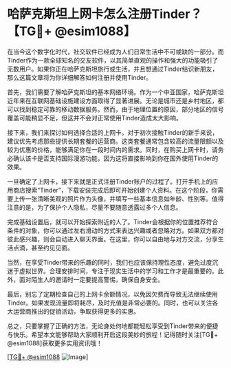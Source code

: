# 哈萨克斯坦上网卡怎么注册Tinder？【TG💪+ @esim1088】

在当今这个数字化时代，社交软件已经成为人们日常生活中不可或缺的一部分。而Tinder作为一款全球知名的交友软件，以其简单直观的操作和强大的功能吸引了无数用户。如果你正在哈萨克斯坦旅行或生活，并且想通过Tinder结识新朋友，那么这篇文章将为你详细解答如何注册并使用Tinder。

首先，我们需要了解哈萨克斯坦的基本网络环境。作为一个中亚国家，哈萨克斯坦近年来在互联网基础设施建设方面取得了显著进展。无论是城市还是乡村地区，都可以找到稳定可靠的移动数据服务。然而，由于地理位置的原因，部分地区的信号覆盖可能稍显不足，但这并不会对正常使用Tinder造成太大影响。

接下来，我们来探讨如何选择合适的上网卡。对于初次接触Tinder的新手来说，建议优先考虑那些提供长期套餐的运营商。这类套餐通常包含较高的流量限额以及较为优惠的价格，能够满足你在一段时间内的需求。同时，在购买上网卡时，请务必确认该卡是否支持国际漫游功能，因为这将直接影响到你在国外使用Tinder的效果。

一旦确定了上网卡，接下来就是正式注册Tinder账户的过程了。打开手机上的应用商店搜索“Tinder”，下载安装完成后即可开始创建个人资料。在这个阶段，你需要上传一张清晰美观的照片作为头像，并填写一些基本信息如年龄、性别等。值得注意的是，为了保护个人隐私，尽量不要随意透露过多个人信息。

完成基础设置后，就可以开始探索附近的人了。Tinder会根据你的位置推荐符合条件的对象，你可以通过左右滑动的方式来表达兴趣或者忽略对方。如果双方都对彼此感兴趣，则会自动进入聊天界面。在这里，你可以自由地与对方交流，分享生活点滴，甚至约见见面。

当然，在享受Tinder带来的乐趣的同时，我们也应该保持理性态度，避免过度沉迷于虚拟世界。合理安排时间，专注于现实生活中的学习和工作才是最重要的。此外，面对陌生人的邀请时一定要提高警惕，确保自身安全。

最后，别忘了定期检查自己的上网卡余额情况，以免因欠费而导致无法继续使用Tinder。如果发现流量即将耗尽，及时充值是非常必要的。同时，也可以关注各大运营商推出的促销活动，争取获得更多的实惠。

总之，只要掌握了正确的方法，无论身处何地都能轻松享受到Tinder带来的便捷与快乐。希望本文能够帮助大家顺利开启这段美妙的旅程！记得随时关注[TG💪+ @esim1088]获取更多实用资讯哦！

[[TG💪+ @esim1088](https://t.me/s/esim1088) ![Image](https://i.postimg.cc/4NQfJmqS/Snipaste-2025-05-13-00-14-12.png)]